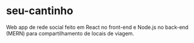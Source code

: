 # seu-cantinho
Web app de rede social feito em React no front-end e Node.js no back-end (MERN) para compartilhamento de locais de viagem.
